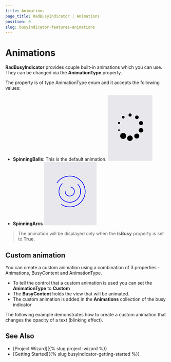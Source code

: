 ```yaml
---
title: Animations
page_title: RadBusyIndicator | Animations
position: 0
slug: busyindicator-features-animations
---
```


# Animations

**RadBusyIndicator** provides couple built-in animations which you can use. They can be changed via the **AnimationType** property. 

The property is of type AnimationType enum and it accepts the following values:

- **SpinningBalls**: This is the default animation.
	![BusyIndicator animations spinningball](../images/busyindicator-features-animations-0.png) 
- **SpinningArcs**
	![BusyIndicator animations spinningarcs](../images/busyindicator-features-animations-1.png) 

> The animation will be displayed only when the **IsBusy** property is set to **True**.
	
## Custom animation

You can create a custom animation using a combination of 3 properties - Animations, BusyContent and AnimationType.

* To tell the control that a custom animation is used you can set the **AnimationType** to **Custom**
* The **BusyContent** holds the view that will be animated.
* The custom animation is added in the **Animations** collection of the busy indicator

The following example demonstrates how to create a custom animation that changes the opacity of a text (blinking effect).

<snippet id='busyindicator-animations-xaml'/>
<snippet id='busyindicator-animations-csharp-1'/>

<snippet id='busyindicator-animations-csharp-0'/>

## See Also

- [Project Wizard]({% slug project-wizard %})
- [Getting Started]({% slug busyindicator-getting-started %})